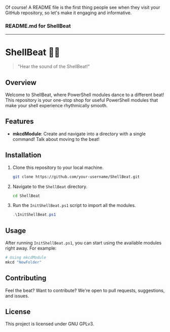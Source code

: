 Of course! A README file is the first thing people see when they visit your GitHub repository, so let's make it engaging and informative.

### README.md for ShellBeat

---

# ShellBeat 🐚🎵

> "Hear the sound of the ShellBeat!"

## Overview

Welcome to ShellBeat, where PowerShell modules dance to a different beat! This repository is your one-stop shop for useful PowerShell modules that make your shell experience rhythmically smooth.

## Features

- **mkcdModule**: Create and navigate into a directory with a single command! Talk about moving to the beat!
  
## Installation

1. Clone this repository to your local machine.
   ```bash
   git clone https://github.com/your-username/ShellBeat.git
   ```
   
2. Navigate to the `ShellBeat` directory.
   ```bash
   cd ShellBeat
   ```
   
3. Run the `InitShellBeat.ps1` script to import all the modules.
   ```powershell
   .\InitShellBeat.ps1
   ```

## Usage

After running `InitShellBeat.ps1`, you can start using the available modules right away. For example:

```powershell
# Using mkcdModule
mkcd "NewFolder"
```

## Contributing

Feel the beat? Want to contribute? We're open to pull requests, suggestions, and issues.

## License

This project is licensed under GNU GPLv3. 
